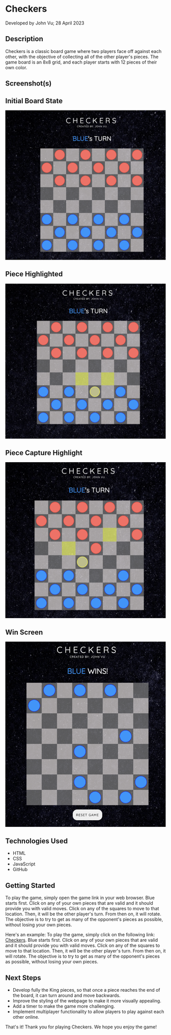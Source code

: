# Checkers
Developed by John Vu; 28 April 2023

## Description
Checkers is a classic board game where two players face off against each other, with the objective of collecting all of the other player's pieces. The game board is an 8x8 grid, and each player starts with 12 pieces of their own color. 

## Screenshot(s)

## Initial Board State
![InitialBoardState](https://github.com/johntrinhvu/Checkers/blob/main/game-screenshots/InitialBoardState.png?raw=true)

## Piece Highlighted
![PieceHighlighted](https://github.com/johntrinhvu/Checkers/blob/main/game-screenshots/PieceHighlighted.png?raw=true)

## Piece Capture Highlight
![PieceCaptureHighlight](https://github.com/johntrinhvu/Checkers/blob/main/game-screenshots/PieceHighlightCapture.png?raw=true)

## Win Screen
![WinScreen](https://github.com/johntrinhvu/Checkers/blob/main/game-screenshots/WinScreen.png?raw=true)


## Technologies Used
- HTML
- CSS
- JavaScript
- GitHub

## Getting Started
To play the game, simply open the game link in your web browser. Blue starts first. Click on any of your own pieces that are valid and it should provide you with valid moves. Click on any of the squares to move to that location. Then, it will be the other player's turn. From then on, it will rotate. The objective is to try to get as many of the opponent's pieces as possible, without losing your own pieces.

Here's an example:
To play the game, simply click on the following link: [Checkers](https://johntrinhvu.github.io/Checkers/). Blue starts first. Click on any of your own pieces that are valid and it should provide you with valid moves. Click on any of the squares to move to that location. Then, it will be the other player's turn. From then on, it will rotate. The objective is to try to get as many of the opponent's pieces as possible, without losing your own pieces.

## Next Steps
- Develop fully the King pieces, so that once a piece reaches the end of the board, it can turn around and move backwards.
- Improve the styling of the webpage to make it more visually appealing. 
- Add a timer to make the game more challenging.
- Implement multiplayer functionality to allow players to play against each other online.

That's it! Thank you for playing Checkers. We hope you enjoy the game!
